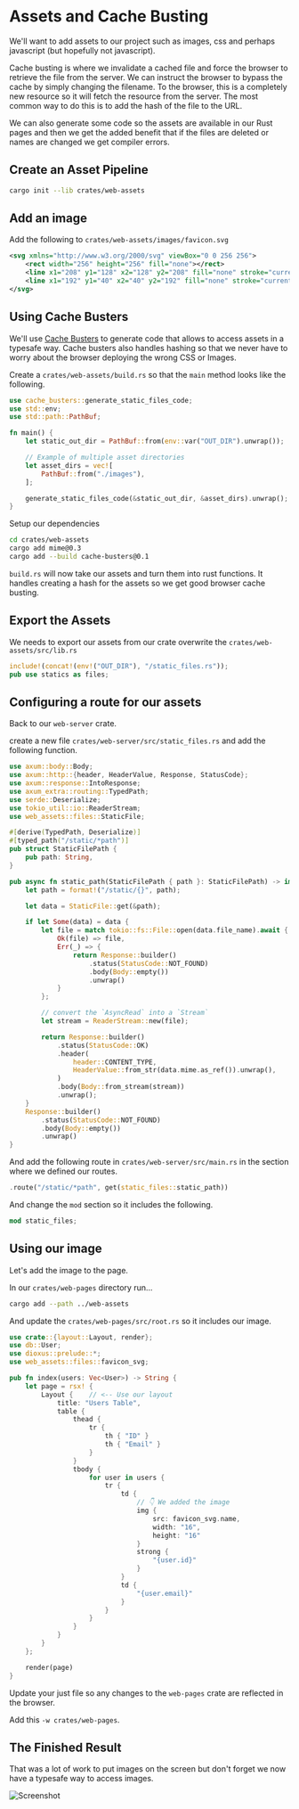 # Assets and Cache Busting

We'll want to add assets to our project such as images, css and perhaps javascript (but hopefully not javascript).

Cache busting is where we invalidate a cached file and force the browser to retrieve the file from the server. We can instruct the browser to bypass the cache by simply changing the filename. To the browser, this is a completely new resource so it will fetch the resource from the server. The most common way to do this is to add the hash of the file to the URL.

We can also generate some code so the assets are available in our Rust pages and then we get the added benefit that if the files are deleted or names are changed we get compiler errors.

## Create an Asset Pipeline

```sh
cargo init --lib crates/web-assets
```

## Add an image

Add the following to `crates/web-assets/images/favicon.svg`

```svg
<svg xmlns="http://www.w3.org/2000/svg" viewBox="0 0 256 256">
    <rect width="256" height="256" fill="none"></rect>
    <line x1="208" y1="128" x2="128" y2="208" fill="none" stroke="currentColor" stroke-linecap="round" stroke-linejoin="round" stroke-width="32"></line>
    <line x1="192" y1="40" x2="40" y2="192" fill="none" stroke="currentColor" stroke-linecap="round" stroke-linejoin="round" stroke-width="32"></line>
</svg>
```

## Using Cache Busters

We'll use [Cache Busters](https://github.com/nails-app/cache-busters) to generate code that allows to access assets in a typesafe way. Cache busters also handles hashing so that we never have to worry about the browser deploying the wrong CSS or Images.


Create a  `crates/web-assets/build.rs` so that the `main` method looks like the following.

```rust
use cache_busters::generate_static_files_code;
use std::env;
use std::path::PathBuf;

fn main() {
    let static_out_dir = PathBuf::from(env::var("OUT_DIR").unwrap());

    // Example of multiple asset directories
    let asset_dirs = vec![
        PathBuf::from("./images"),
    ];

    generate_static_files_code(&static_out_dir, &asset_dirs).unwrap();
}
```

Setup our dependencies

```sh
cd crates/web-assets
cargo add mime@0.3
cargo add --build cache-busters@0.1
```

`build.rs` will now take our assets and turn them into rust functions. It handles creating a hash for the assets so we get good browser cache busting.

## Export the Assets

We needs to export our assets from our crate overwrite the `crates/web-assets/src/lib.rs`

```rust
include!(concat!(env!("OUT_DIR"), "/static_files.rs"));
pub use statics as files;
```

## Configuring a route for our assets

Back to our `web-server` crate.

create a new file `crates/web-server/src/static_files.rs` and add the following function.

```rust
use axum::body::Body;
use axum::http::{header, HeaderValue, Response, StatusCode};
use axum::response::IntoResponse;
use axum_extra::routing::TypedPath;
use serde::Deserialize;
use tokio_util::io::ReaderStream;
use web_assets::files::StaticFile;

#[derive(TypedPath, Deserialize)]
#[typed_path("/static/*path")]
pub struct StaticFilePath {
    pub path: String,
}

pub async fn static_path(StaticFilePath { path }: StaticFilePath) -> impl IntoResponse {
    let path = format!("/static/{}", path);

    let data = StaticFile::get(&path);

    if let Some(data) = data {
        let file = match tokio::fs::File::open(data.file_name).await {
            Ok(file) => file,
            Err(_) => {
                return Response::builder()
                    .status(StatusCode::NOT_FOUND)
                    .body(Body::empty())
                    .unwrap()
            }
        };

        // convert the `AsyncRead` into a `Stream`
        let stream = ReaderStream::new(file);

        return Response::builder()
            .status(StatusCode::OK)
            .header(
                header::CONTENT_TYPE,
                HeaderValue::from_str(data.mime.as_ref()).unwrap(),
            )
            .body(Body::from_stream(stream))
            .unwrap();
    }
    Response::builder()
        .status(StatusCode::NOT_FOUND)
        .body(Body::empty())
        .unwrap()
}
```

And add the following route in `crates/web-server/src/main.rs` in the section where we defined our routes.

```rust
.route("/static/*path", get(static_files::static_path))
```

And change the `mod` section so it includes the following.

```rust
mod static_files;
```

## Using our image

Let's add the image to the page.

In our `crates/web-pages` directory run...

```sh
cargo add --path ../web-assets
```

And update the `crates/web-pages/src/root.rs` so it includes our image.

```rust
use crate::{layout::Layout, render};
use db::User;
use dioxus::prelude::*;
use web_assets::files::favicon_svg;

pub fn index(users: Vec<User>) -> String {
    let page = rsx! {
        Layout {    // <-- Use our layout
            title: "Users Table",
            table {
                thead {
                    tr {
                        th { "ID" }
                        th { "Email" }
                    }
                }
                tbody {
                    for user in users {
                        tr {
                            td {
                                // 👇 We added the image
                                img {
                                    src: favicon_svg.name,
                                    width: "16",
                                    height: "16"
                                }
                                strong {
                                    "{user.id}"
                                }
                            }
                            td {
                                "{user.email}"
                            }
                        }
                    }
                }
            }
        }
    };

    render(page)
}
```

Update your just file so any changes to the `web-pages` crate are reflected in the browser.

Add this `-w crates/web-pages`.

## The Finished Result

That was a lot of work to put images on the screen but don't forget we now have a typesafe way to access images. 

![Screenshot](./screenshot-with-images.png)
